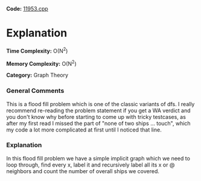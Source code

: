 **Code:** [11953.cpp](./11953.cpp)

# Explanation

**Time Complexity:** O(N<sup>2</sup>)

**Memory Complexity:** O(N<sup>2</sup>)

**Category:** Graph Theory

### General Comments

This is a flood fill problem which is one of the classic variants of dfs. I really recommend re-reading the problem statement if you get a WA verdict and you don't know why before starting to come up with tricky testcases, as after my first read I missed the part of "none of two ships ... touch", which my code a lot more complicated at first until I noticed that line.

### Explanation

In this flood fill problem we have a simple implicit graph which we need to loop through, find every x, label it and recursively label all its x or @ neighbors and count the number of overall ships we covered.
